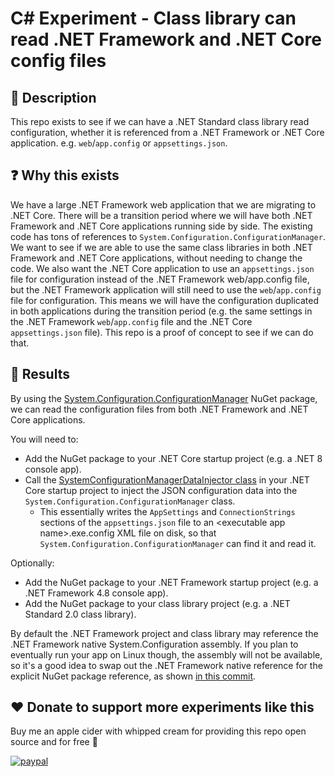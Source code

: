 # C# Experiment - Class library can read .NET Framework and .NET Core config files

## 💬 Description

This repo exists to see if we can have a .NET Standard class library read configuration, whether it is referenced from a .NET Framework or .NET Core application. e.g. `web`/`app.config` or `appsettings.json`.

## ❓ Why this exists

We have a large .NET Framework web application that we are migrating to .NET Core.
There will be a transition period where we will have both .NET Framework and .NET Core applications running side by side.
The existing code has tons of references to `System.Configuration.ConfigurationManager`.
We want to see if we are able to use the same class libraries in both .NET Framework and .NET Core applications, without needing to change the code.
We also want the .NET Core application to use an `appsettings.json` file for configuration instead of the .NET Framework web/app.config file, but the .NET Framework application will still need to use the `web`/`app.config` file for configuration.
This means we will have the configuration duplicated in both applications during the transition period (e.g. the same settings in the .NET Framework `web`/`app.config` file and the .NET Core `appsettings.json` file).
This repo is a proof of concept to see if we can do that.

## 📃 Results

By using the [System.Configuration.ConfigurationManager](https://www.nuget.org/packages/system.configuration.configurationmanager/) NuGet package, we can read the configuration files from both .NET Framework and .NET Core applications.

You will need to:

- Add the NuGet package to your .NET Core startup project (e.g. a .NET 8 console app).
- Call the [SystemConfigurationManagerDataInjector class](/src/Net8ConsoleApp/SystemConfigurationManagerDataInjector.cs) in your .NET Core startup project to inject the JSON configuration data into the `System.Configuration.ConfigurationManager` class.
  - This essentially writes the `AppSettings` and `ConnectionStrings` sections of the `appsettings.json` file to an \<executable app name\>.exe.config XML file on disk, so that `System.Configuration.ConfigurationManager` can find it and read it.

Optionally:

- Add the NuGet package to your .NET Framework startup project (e.g. a .NET Framework 4.8 console app).
- Add the NuGet package to your class library project (e.g. a .NET Standard 2.0 class library).

By default the .NET Framework project and class library may reference the .NET Framework native System.Configuration assembly.
If you plan to eventually run your app on Linux though, the assembly will not be available, so it's a good idea to swap out the .NET Framework native reference for the explicit NuGet package reference, as shown [in this commit](https://github.com/deadlydog/CSharp.Experiment.ClassLibraryReadsBothDotNetFrameworkAndDotNetCoreConfiguration/commit/5875044801de71470cf3d6841aeedb36c92a4f1a).

## ❤️ Donate to support more experiments like this

Buy me an apple cider with whipped cream for providing this repo open source and for free 🙂

[![paypal](https://www.paypalobjects.com/en_US/i/btn/btn_donateCC_LG.gif)](https://www.paypal.me/deadlydogDan/5USD)
